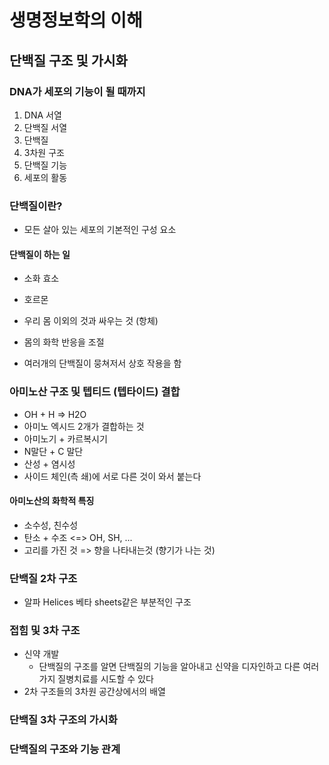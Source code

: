 # 생명정보학의 이해

## 단백질 구조 및 가시화

### DNA가 세포의 기능이 될 때까지

1. DNA 서열
2. 단백질 서열
3. 단백질
4. 3차원 구조
5. 단백질 기능
6. 세포의 활동



### 단백질이란?

- 모든 살아 있는 세포의 기본적인 구성 요소

#### 단백질이 하는 일

- 소화 효소
- 호르몬
- 우리 몸 이외의 것과 싸우는 것 (항체)
- 몸의 화학 반응을 조절

- 여러개의 단백질이 뭉쳐저서 상호 작용을 함



### 아미노산 구조 및 텝티드 (텝타이드) 결합

- OH + H => H2O
- 아미노 엑시드 2개가 결합하는 것
- 아미노기 + 카르복시기
- N말단 + C 말단
- 산성 + 염시성
- 사이드 체인(측 쇄)에 서로 다른 것이 와서 붙는다

#### 아미노산의 화학적 특징

- 소수성, 친수성
- 탄소 + 수조 <=> OH, SH, ...
- 고리를 가진 것 => 향을 나타내는것 (향기가 나는 것)



### 단백질 2차 구조

- 알파 Helices 베타 sheets같은 부분적인 구조

### 접힘 및 3차 구조

- 신약 개발
  - 단백질의 구조를 알면 단백질의 기능을 알아내고 신약을 디자인하고 다른 여러 가지 질병치료를 시도할 수 있다
- 2차 구조들의 3차원 공간상에서의 배열

### 단백질 3차 구조의 가시화



### 단백질의 구조와 기능 관계